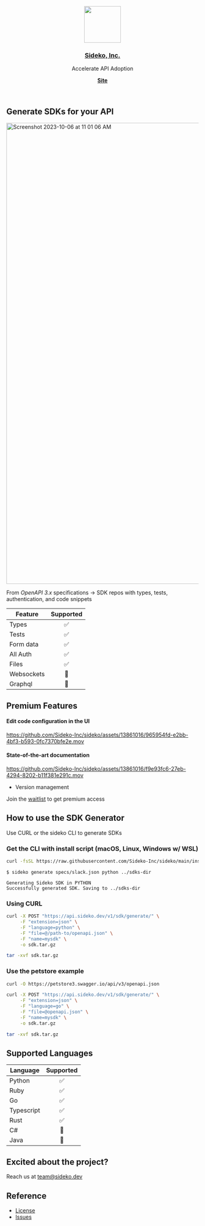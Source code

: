 <p align="center">
  <a href="https://sideko.dev">
    <img src="https://storage.googleapis.com/sideko.appspot.com/public_assets/website_assets/logo-symbol.svg" height="96">
    <h3 align="center">Sideko, Inc.</h3>
  </a>
</p>

<p align="center">
  Accelerate API Adoption
</p>

<p align="center">
  <a href="https://sideko.dev"><strong>Site</strong></a>
</p>
<br/>

## Generate SDKs for your API

<img width="1209" alt="Screenshot 2023-10-06 at 11 01 06 AM" src="https://github.com/Sideko-Inc/sideko/assets/13861016/f3359ae9-b77e-42d6-abf0-565d6b1ff0d2">

From _OpenAPI 3.x_ specifications -> SDK repos with types, tests, authentication, and code snippets

| Feature    | Supported |
| ---------- | :-------: |
| Types      |    ✅     |
| Tests      |    ✅     |
| Form data  |    ✅     |
| All Auth   |    ✅     |
| Files      |    ✅     |
| Websockets |    🚧     |
| Graphql    |    🚧     |

## Premium Features

#### Edit code configuration in the UI

https://github.com/Sideko-Inc/sideko/assets/13861016/965954fd-e2bb-4bf3-b593-0fc7370bfe2e.mov

#### State-of-the-art documentation

https://github.com/Sideko-Inc/sideko/assets/13861016/f9e93fc6-27eb-4294-8202-b11f381e291c.mov

- Version management

Join the [waitlist](https://forms.gle/KHidhBtoWsBJ3w387) to get premium access

## How to use the SDK Generator

Use CURL or the sideko CLI to generate SDKs

### Get the CLI with install script (macOS, Linux, Windows w/ WSL)

```bash
curl -fsSL https://raw.githubusercontent.com/Sideko-Inc/sideko/main/install.sh | sh
```

```
$ sideko generate specs/slack.json python ../sdks-dir

Generating Sideko SDK in PYTHON
Successfully generated SDK. Saving to ../sdks-dir
```

### Using CURL

```bash
curl -X POST "https://api.sideko.dev/v1/sdk/generate/" \
     -F "extension=json" \
     -F "language=python" \
     -F "file=@/path-to/openapi.json" \
     -F "name=mysdk" \
     -o sdk.tar.gz

tar -xvf sdk.tar.gz
```

### Use the petstore example

```bash
curl -O https://petstore3.swagger.io/api/v3/openapi.json

curl -X POST "https://api.sideko.dev/v1/sdk/generate/" \
     -F "extension=json" \
     -F "language=go" \
     -F "file=@openapi.json" \
     -F "name=mysdk" \
     -o sdk.tar.gz

tar -xvf sdk.tar.gz
```

## Supported Languages

| Language   | Supported |
| ---------- | :-------: |
| Python     |    ✅     |
| Ruby       |    ✅     |
| Go         |    ✅     |
| Typescript |    ✅     |
| Rust       |    ✅     |
| C#         |    🚧     |
| Java       |    🚧     |

## Excited about the project?

Reach us at team@sideko.dev

## Reference

- [License](./LICENSE)
- [Issues](https://github.com/Sideko-Inc/sideko/issues/new)
